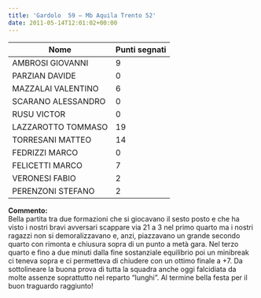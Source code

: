 ```yaml
---
title: 'Gardolo  59 – Mb Aquila Trento 52'
date: 2011-05-14T12:01:02+00:00
---
```

| **Nome** | **Punti segnati** |
| -------- | ----------------- |
| AMBROSI GIOVANNI | 9 |
| PARZIAN DAVIDE | 0 |
| MAZZALAI VALENTINO | 6 |
| SCARANO ALESSANDRO | 0 |
| RUSU VICTOR | 0 |
| LAZZAROTTO TOMMASO | 19 |
| TORRESANI MATTEO | 14 |
| FEDRIZZI MARCO | 0 |
| FELICETTI MARCO | 7 |
| VERONESI FABIO | 2 |
| PERENZONI STEFANO | 2 |

**Commento:**  
Bella partita tra due formazioni che si giocavano il sesto posto e che ha visto i nostri bravi avversari scappare via 21 a 3 nel primo quarto ma i nostri ragazzi non si demoralizzavano e, anzi, piazzavano un grande secondo quarto con rimonta e chiusura sopra di un punto a metà gara. Nel terzo quarto e fino a due minuti dalla fine sostanziale equilibrio poi un minibreak ci teneva sopra e ci permetteva di chiudere con un ottimo finale a +7. Da sottolineare la buona prova di tutta la squadra anche oggi falcidiata da molte assenze soprattutto nel reparto “lunghi”. Al termine bella festa per il buon traguardo raggiunto!